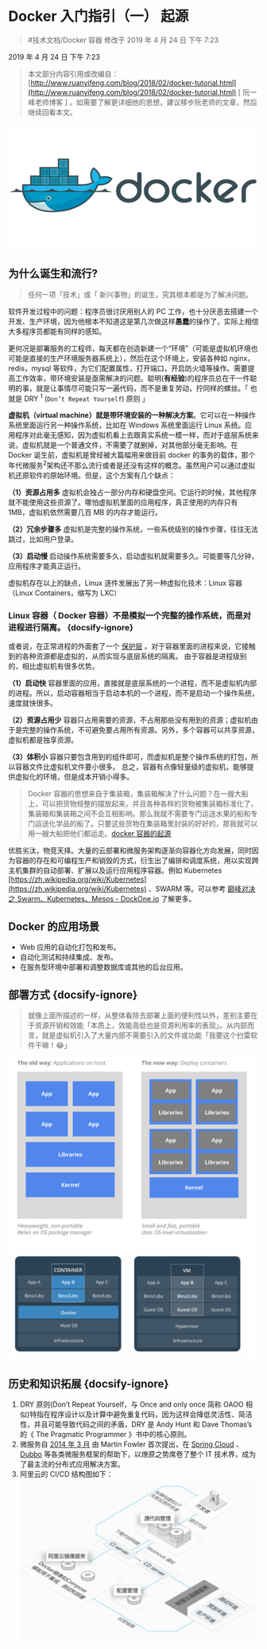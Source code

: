 # Docker 入门指引（一） 起源

> #技术文档/Docker 容器 修改于 2019 年 4 月 24 日 下午 7:23

2019 年 4 月 24 日 下午 7:23

> 本文部分内容引用或改编自： [http://www.ruanyifeng.com/blog/2018/02/docker-tutorial.html](http://www.ruanyifeng.com/blog/2018/02/docker-tutorial.html) [ 阮一峰老师博客 ] ，如需要了解更详细他的思想，建议移步阮老师的文章，然后继续回看本文。  
>

![](docker/bg2018020901.png)

## 为什么诞生和流行?

> 任何一项「技术」或「 新兴事物」的诞生，究其根本都是为了解决问题。

软件开发过程中的问题：程序员很讨厌用别人的 PC 工作，也十分厌恶去搭建一个开发、生产环境，因为他根本不知道这是第几次做这样**愚蠢**的操作了，实际上相信大多程序员都能有同样的感知。

更何况是部署服务的工程师，每天都在创造新建一个“环境”（可能是虚拟机环境也可能是直接的生产环境服务器系统上），然后在这个环境上，安装各种如 nginx，redis，mysql 等软件，为它们配置属性，打开端口，开启防火墙等操作。需要提高工作效率，带环境安装是亟需解决的问题。聪明(**有经验**)的程序员总在干一件聪明的事，就是让事情尽可能只写一遍代码，而不是重复劳动，拧同样的螺丝。「 也就是 DRY <sup>1</sup> (`Don’t Repeat Yourself`) 原则 」

**虚拟机（virtual machine）就是带环境安装的一种解决方案**。它可以在一种操作系统里面运行另一种操作系统，比如在 Windows 系统里面运行 Linux 系统。应用程序对此毫无感知，因为虚拟机看上去跟真实系统一模一样，而对于底层系统来说，虚拟机就是一个普通文件，不需要了就删掉，对其他部分毫无影响。在 Docker 诞生前，虚拟机是曾经被大篇幅用来做目前 docker 的事务的载体，那个年代微服务<sup>2</sup>架构还不那么流行或者是还没有这样的概念。虽然用户可以通过虚拟机还原软件的原始环境。但是，这个方案有几个缺点：

**（1）资源占用多**
虚拟机会独占一部分内存和硬盘空间。它运行的时候，其他程序就不能使用这些资源了。哪怕虚拟机里面的应用程序，真正使用的内存只有 1MB，虚拟机依然需要几百 MB 的内存才能运行。

**（2）冗余步骤多**
虚拟机是完整的操作系统，一些系统级别的操作步骤，往往无法跳过，比如用户登录。

**（3）启动慢**
启动操作系统需要多久，启动虚拟机就需要多久。可能要等几分钟，应用程序才能真正运行。

虚拟机存在以上的缺点，Linux 逐件发展出了另一种虚拟化技术：Linux 容器（Linux Containers，缩写为 LXC）

### Linux 容器（ Docker 容器）不是模拟一个完整的操作系统，而是对进程进行隔离。 {docsify-ignore}

或者说，在正常进程的外面套了一个 [保护层](https://opensource.com/article/18/1/history-low-level-container-runtimes) 。对于容器里面的进程来说，它接触到的各种资源都是虚拟的，从而实现与底层系统的隔离。
由于容器是进程级别的，相比虚拟机有很多优势。

**（1）启动快**
容器里面的应用，直接就是底层系统的一个进程，而不是虚拟机内部的进程。所以，启动容器相当于启动本机的一个进程，而不是启动一个操作系统，速度就快很多。

**（2）资源占用少**
容器只占用需要的资源，不占用那些没有用到的资源；虚拟机由于是完整的操作系统，不可避免要占用所有资源。另外，多个容器可以共享资源，虚拟机都是独享资源。

**（3）体积小**
容器只要包含用到的组件即可，而虚拟机是整个操作系统的打包，所以容器文件比虚拟机文件要小很多。
总之，容器有点像轻量级的虚拟机，能够提供虚拟化的环境，但是成本开销小得多。

> Docker 容器的思想来自于集装箱，集装箱解决了什么问题？在一艘大船上，可以把货物规整的摆放起来。并且各种各样的货物被集装箱标准化了，集装箱和集装箱之间不会互相影响。那么我就不需要专门运送水果的船和专门运送化学品的船了。只要这些货物在集装箱里封装的好好的，那我就可以用一艘大船把他们都运走。[docker 容器的起源](https://blog.csdn.net/qq_36172443/article/details/81111934)

优胜劣汰，物竞天择。大量的云部署和微服务架构逐渐向容器化方向发展，同时因为容器的存在和可编程生产和销毁的方式，衍生出了编排和调度系统，用以实现跨主机集群的自动部署、扩展以及运行应用程序容器。例如 Kubernetes [https://zh.wikipedia.org/wiki/Kubernetes](https://zh.wikipedia.org/wiki/Kubernetes) 、SWARM 等。可以参考 [巅峰对决之 Swarm、Kubernetes、Mesos - DockOne.io](http://dockone.io/article/1138) 了解更多。

## Docker 的应用场景

- Web 应用的自动化打包和发布。
- 自动化测试和持续集成、发布。
- 在服务型环境中部署和调整数据库或其他的后台应用。

## 部署方式 {docsify-ignore}

> 就像上面所描述的一样，从整体看除去部署上面的便利性以外，差别主要在于资源开销和效能「本质上，效能高低也是资源利用率的表现」。从内部而言，就是虚拟机引入了大量内部不需要引入的文件或功能「我要这个扫雷软件干嘛！😂」

![](docker/42116CB8-6A3C-4A7D-B69C-B35F4D32DF7D.png) ![](docker/34FB054D-377E-415C-91A9-DF4EEE2D0EAF.png)

## 历史和知识拓展 {docsify-ignore}

1. DRY 原则(Don’t Repeat Yourself，与 Once and only once 简称 OAOO 相似)特指在程序设计以及计算中避免重复代码，因为这样会降低灵活性、简洁性，并且可能导致代码之间的矛盾，DRY 是 Andy Hunt 和 Dave Thomas’s 的《 The Pragmatic Programmer 》书中的核心原则。
2. 微服务自 [2014 年 3 月](http://martinfowler.com/articles/microservices.html) 由 Martin Fowler 首次提出，在 [Spring Cloud](http://projects.spring.io/spring-cloud/) 、 [Dubbo](http://dubbo.apache.org/) 等各类微服务框架的帮助下，以燎原之势席卷了整个 IT 技术界，成为了最主流的分布式应用解决方案。
3. 阿里云的 CI/CD 结构图如下：
   ![](docker/352C3DBD-FE02-4EAB-AC2D-FA0688EEB2BD.png)
